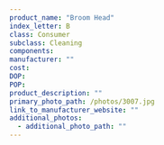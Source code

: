 ```yaml
---
product_name: "Broom Head"
index_letter: B
class: Consumer
subclass: Cleaning
components:
manufacturer: ""
cost: 
DOP: 
POP: 
product_description: ""
primary_photo_path: /photos/3007.jpg
link_to_manufacturer_website: ""
additional_photos:
  - additional_photo_path: ""
---
```

